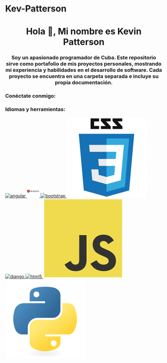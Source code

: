 # Kev-Patterson
<h1 align="center">Hola 👋, Mi nombre es Kevin Patterson</h1>
<h3 align="center">Soy un apasionado programador de Cuba. Este repositorio sirve como portafolio de mis proyectos personales, mostrando mi experiencia y habilidades en el desarrollo de software. Cada proyecto se encuentra en una carpeta separada e incluye su propia documentación.</h3>

<h3 align="left">Conéctate conmigo:</h3>
<p align="left">
</p>

<h3 align= "left">Idiomas y herramientas:</h3>
<p align="left"> <a href="https://angular.io" target="_blank" rel="noreferrer"> <img src="https://angular.io/assets/images/logos/angular/angular.svg" alt="angular" width="40" height="40"/> </a> <a href="https ://angular.io" target="_blank" rel="noreferrer"> <img src="https://raw.githubusercontent.com/devicons/devicon/master/icons/angularjs/angularjs-original-wordmark.svg" alt="angularjs" width="40" altura="40"/> </a> <a href="https://getbootstrap.com" target="_blank" rel="noreferrer"> <img src="https://raw.githubusercontent.com/ devicons/devicon/master/icons/bootstrap/bootstrap-plain-wordmark.svg" alt="bootstrap" ancho="40" alto="40"/> </a> <a href="https://www. w3schools.com/css/" target="_blank" rel="noreferrer"> <img src="https://raw.githubusercontent.com/devicons/devicon/master/icons/css3/css3-original-wordmark.svg " alt="css3" ancho="40" alto="40"/> </a> <a href="https://www.djangoproject.com/" target="_blank" rel="noreferrer"> <img src="https://cdn.worldvectorlogo.com/logos/django.svg" alt="django" ancho="40" alto="40"/> </a> <a href="https://www.w3.org/html/" target="_blank" rel="noreferrer"> <img src="https://raw.githubusercontent.com/devicons/devicon/master/icons/ html5/html5-original-wordmark.svg" alt="html5" width="40" height="40"/> </a> <a href="https://developer.mozilla.org/es-ES/ docs/Web/JavaScript" destino="_blank" rel="noreferrer"> <img src="https://raw.githubusercontent.com/devicons/devicon/master/icons/javascript/javascript-original.svg" alt="javascript" ancho="40" alto="40"/> </a> <a href="https://www.python.org" target="_blank" rel="noreferrer"> <img src="https://raw.githubusercontent.com/devicons/devicon/master/icons/python/python-original.svg" alt="python" ancho="40" alto="40"/> </a> </p>
